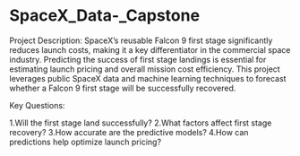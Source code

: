 # SpaceX_Data-_Capstone
Project Description:
SpaceX’s reusable Falcon 9 first stage significantly reduces launch costs, making it a key differentiator in the commercial space industry. Predicting the success of first stage landings is essential for estimating launch pricing and overall mission cost efficiency. This project leverages public SpaceX data and machine learning techniques to forecast whether a Falcon 9 first stage will be successfully recovered.

Key Questions:

1.Will the first stage land successfully?
2.What factors affect first stage recovery?
3.How accurate are the predictive models?
4.How can predictions help optimize launch pricing?
